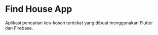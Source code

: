 # Find House App

Aplikasi pencarian kos-kosan terdekat yang dibuat menggunakan Flutter dan Firebase.
